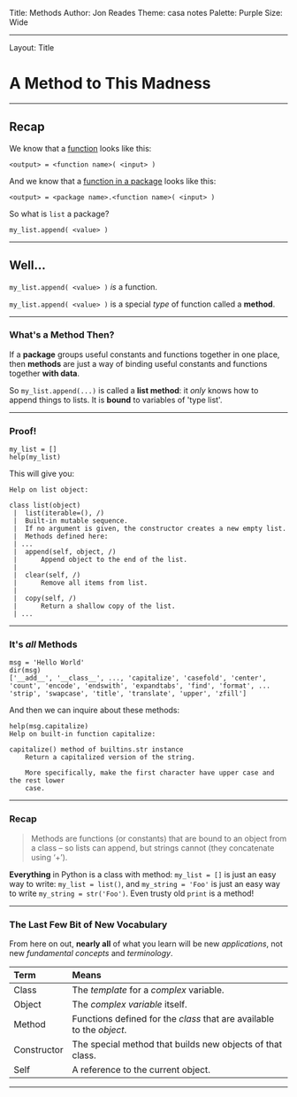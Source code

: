 Title: Methods
Author: Jon Reades
Theme: casa notes
Palette: Purple
Size: Wide

---
Layout: Title
# A Method to This Madness

---
## Recap

We know that a [function](3.4-Functions.md) looks like this:
```
<output> = <function name>( <input> )
```
And we know that a [function in a package](3.5-Packages.md) looks like this:
```
<output> = <package name>.<function name>( <input> )
```
So what is `list` a package?
```
my_list.append( <value> )
```

---
## Well...

`my_list.append( <value> )` _is_ a function.

`my_list.append( <value> )` is a special *type* of function called a **method**.

---
### What's a Method Then?

If a **package** groups useful constants and functions together in one place, then **methods** are just a way of binding useful constants and functions together **with data**. 

So `my_list.append(...)` is called a **list method**: it *only* knows how to append things to lists. It is **bound** to variables of 'type list'.

---
### Proof!

```
my_list = []
help(my_list)
```
This will give you:
```
Help on list object:

class list(object)
 |  list(iterable=(), /)
 |  Built-in mutable sequence.
 |  If no argument is given, the constructor creates a new empty list.
 |  Methods defined here:
 | ...
 |  append(self, object, /)
 |      Append object to the end of the list.
 |
 |  clear(self, /)
 |      Remove all items from list.
 |
 |  copy(self, /)
 |      Return a shallow copy of the list.
 | ...
```

---
### It's *all* Methods

```
msg = 'Hello World'
dir(msg)
['__add__', '__class__', ..., 'capitalize', 'casefold', 'center', 'count', 'encode', 'endswith', 'expandtabs', 'find', 'format', ... 'strip', 'swapcase', 'title', 'translate', 'upper', 'zfill']
```

And then we can inquire about these methods:
```
help(msg.capitalize)
Help on built-in function capitalize:

capitalize() method of builtins.str instance
    Return a capitalized version of the string.

    More specifically, make the first character have upper case and the rest lower
    case.
```

---
### Recap

> Methods are functions (or constants) that are bound to an object from a class – so lists can append, but strings cannot (they concatenate using ‘+’). 

**Everything** in Python is a class with method: `my_list = []` is just an easy way to write: `my_list = list()`, and `my_string = 'Foo'` is just an easy way to write `my_string = str('Foo')`. Even trusty old `print` is a method!

---
### The Last Few Bit of New Vocabulary

From here on out, **nearly all** of what you learn will be new _applications_, not new _fundamental concepts_ and _terminology_.

| Term | Means |
| :--- | :---- |
| Class | The _template_ for a *complex* variable. |
| Object | The _complex variable_ itself. |
| Method | Functions defined for the _class_ that are available to the _object_. |
| Constructor | The special method that builds new objects of that class. |
| Self | A reference to the current object. |

---
